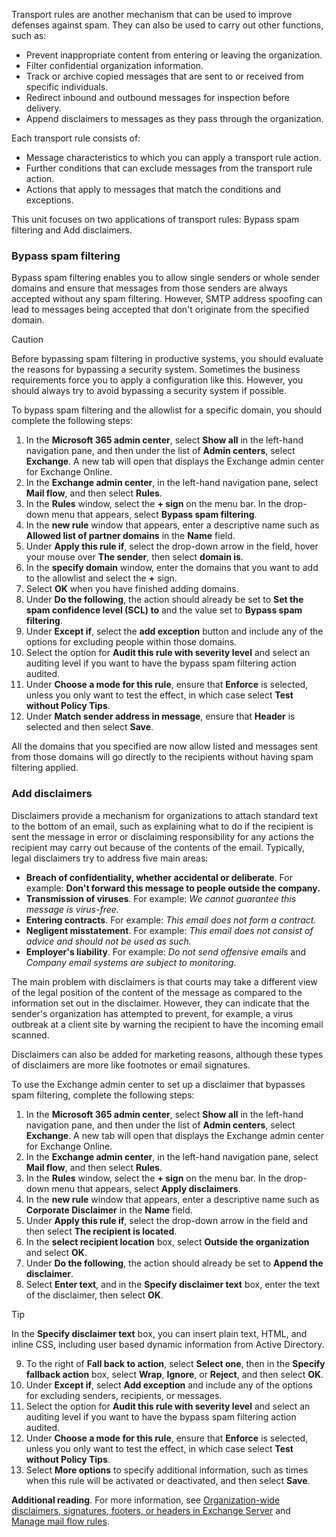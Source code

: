 Transport rules are another mechanism that can be used to improve defenses against spam. They can also be used to carry out other functions, such as:

 -  Prevent inappropriate content from entering or leaving the organization.
 -  Filter confidential organization information.
 -  Track or archive copied messages that are sent to or received from specific individuals.
 -  Redirect inbound and outbound messages for inspection before delivery.
 -  Append disclaimers to messages as they pass through the organization.

Each transport rule consists of:

 -  Message characteristics to which you can apply a transport rule action.
 -  Further conditions that can exclude messages from the transport rule action.
 -  Actions that apply to messages that match the conditions and exceptions.

This unit focuses on two applications of transport rules: Bypass spam filtering and Add disclaimers.

### Bypass spam filtering

Bypass spam filtering enables you to allow single senders or whole sender domains and ensure that messages from those senders are always accepted without any spam filtering. However, SMTP address spoofing can lead to messages being accepted that don't originate from the specified domain.

> [!CAUTION]
> Before bypassing spam filtering in productive systems, you should evaluate the reasons for bypassing a security system. Sometimes the business requirements force you to apply a configuration like this. However, you should always try to avoid bypassing a security system if possible.

To bypass spam filtering and the allowlist for a specific domain, you should complete the following steps:

1.  In the **Microsoft 365 admin center**, select **Show all** in the left-hand navigation pane, and then under the list of **Admin centers**, select **Exchange**. A new tab will open that displays the Exchange admin center for Exchange Online.
2.  In the **Exchange admin center**, in the left-hand navigation pane, select **Mail flow**, and then select **Rules**.
3.  In the **Rules** window, select the **+ sign** on the menu bar. In the drop-down menu that appears, select **Bypass spam filtering**.
4.  In the **new rule** window that appears, enter a descriptive name such as **Allowed list of partner domains** in the **Name** field.
5.  Under **Apply this rule if**, select the drop-down arrow in the field, hover your mouse over **The sender**, then select **domain is**.
6.  In the **specify domain** window, enter the domains that you want to add to the allowlist and select the **+** sign.
7.  Select **OK** when you have finished adding domains.
8.  Under **Do the following**, the action should already be set to **Set the spam confidence level (SCL) to** and the value set to **Bypass spam filtering**.
9.  Under **Except if**, select the **add exception** button and include any of the options for excluding people within those domains.
10. Select the option for **Audit this rule with severity level** and select an auditing level if you want to have the bypass spam filtering action audited.
11. Under **Choose a mode for this rule**, ensure that **Enforce** is selected, unless you only want to test the effect, in which case select **Test without Policy Tips**.
12. Under **Match sender address in message**, ensure that **Header** is selected and then select **Save**.

All the domains that you specified are now allow listed and messages sent from those domains will go directly to the recipients without having spam filtering applied.

### Add disclaimers

Disclaimers provide a mechanism for organizations to attach standard text to the bottom of an email, such as explaining what to do if the recipient is sent the message in error or disclaiming responsibility for any actions the recipient may carry out because of the contents of the email. Typically, legal disclaimers try to address five main areas:

 -  **Breach of confidentiality, whether accidental or deliberate**. For example: **Don't forward this message to people outside the company.**
 -  **Transmission of viruses**. For example: *We cannot guarantee this message is virus-free.*
 -  **Entering contracts**. For example: *This email does not form a contract.*
 -  **Negligent misstatement**. For example: *This email does not consist of advice and should not be used as such.*
 -  **Employer's liability**. For example: *Do not send offensive emails* and *Company email systems are subject to monitoring.*

The main problem with disclaimers is that courts may take a different view of the legal position of the content of the message as compared to the information set out in the disclaimer. However, they can indicate that the sender's organization has attempted to prevent, for example, a virus outbreak at a client site by warning the recipient to have the incoming email scanned.

Disclaimers can also be added for marketing reasons, although these types of disclaimers are more like footnotes or email signatures.

To use the Exchange admin center to set up a disclaimer that bypasses spam filtering, complete the following steps:

1.  In the **Microsoft 365 admin center**, select **Show all** in the left-hand navigation pane, and then under the list of **Admin centers**, select **Exchange**. A new tab will open that displays the Exchange admin center for Exchange Online.
2.  In the **Exchange admin center**, in the left-hand navigation pane, select **Mail flow**, and then select **Rules**.
3.  In the **Rules** window, select the **+ sign** on the menu bar. In the drop-down menu that appears, select **Apply disclaimers**.
4.  In the **new rule** window that appears, enter a descriptive name such as **Corporate Disclaimer** in the **Name** field.
5.  Under **Apply this rule if**, select the drop-down arrow in the field and then select **The recipient is located**.
6.  In the **select recipient location** box, select **Outside the organization** and select **OK**.
7.  Under **Do the following**, the action should already be set to **Append the disclaimer**.
8.  Select **Enter text**, and in the **Specify disclaimer text** box, enter the text of the disclaimer, then select **OK**.

> [!TIP]
> In the **Specify disclaimer text** box, you can insert plain text, HTML, and inline CSS, including user based dynamic information from Active Directory.

9.  To the right of **Fall back to action**, select **Select one**, then in the **Specify fallback action** box, select **Wrap**, **Ignore**, or **Reject**, and then select **OK**.
10. Under **Except if**, select **Add exception** and include any of the options for excluding senders, recipients, or messages.
11. Select the option for **Audit this rule with severity level** and select an auditing level if you want to have the bypass spam filtering action audited.
12. Under **Choose a mode for this rule**, ensure that **Enforce** is selected, unless you only want to test the effect, in which case select **Test without Policy Tips**.
13. Select **More options** to specify additional information, such as times when this rule will be activated or deactivated, and then select **Save**.

**Additional reading**. For more information, see [Organization-wide disclaimers, signatures, footers, or headers in Exchange Server](/exchange/policy-and-compliance/mail-flow-rules/signatures?azure-portal=true) and [Manage mail flow rules](/exchange/security-and-compliance/mail-flow-rules/manage-mail-flow-rules?azure-portal=true).
